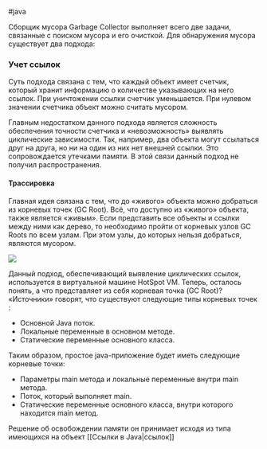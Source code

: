 #java

Сборщик мусора Garbage Collector выполняет всего две задачи, связанные с поиском мусора и его очисткой. Для обнаружения мусора существует два подхода:

### Учет ссылок

Суть подхода связана с тем, что каждый объект имеет счетчик, который хранит информацию о количестве указывающих на него ссылок. При уничтожении ссылки счетчик уменьшается. При нулевом значении счетчика объект можно считать мусором.

Главным недостатком данного подхода является сложность обеспечения точности счетчика и «невозможность» выявлять циклические зависимости. Так, например, два объекта могут ссылаться друг на друга, но ни на один из них нет внешней ссылки. Это сопровождается утечками памяти. В этой связи данный подход не получил распространения.

#### Трассировка

Главная идея связана с тем, что до «живого» объекта можно добраться из корневых точек (GC Root). Всё, что доступно из «живого» объекта, также является «живым». Если представить все объекты и ссылки между ними как дерево, то необходимо пройти от корневых узлов GC Roots по всем узлам. При этом узлы, до которых нельзя добраться, являются мусором.

![](https://java-online.ru/images/basic/garbage-collection1.png)

Данный подход, обеспечивающий выявление циклических ссылок, используется в виртуальной машине HotSpot VM. Теперь, осталось понять, а что представляет из себя корневая точка (GC Root)? «Источники» говорят, что существуют следующие типы корневых точек :
-   Основной Java поток.
-   Локальные переменные в основном методе.
-   Статические переменные основного класса.

Таким образом, простое java-приложение будет иметь следующие корневые точки:
-   Параметры main метода и локальные переменные внутри main метода.
-   Поток, который выполняет main.
-   Статические переменные основного класса, внутри которого находится main метод.

Решение об освобождении памяти он принимает исходя из типа имеющихся на объект [[Ссылки в Java|ссылок]]